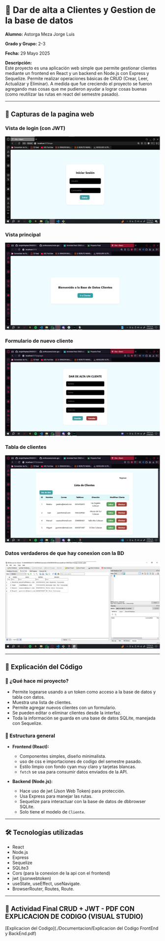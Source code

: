 # 📘 Dar de alta a Clientes y Gestion de la base de datos

**Alumno:** Astorga Meza Jorge Luis

**Grado y Grupo:** 2-3

**Fecha:** 29 Mayo 2025

**Descripción:**   
Este proyecto es una aplicación web simple que permite gestionar clientes mediante un frontend en React y un backend en Node.js con Express y Sequelize. Permite realizar operaciones básicas de CRUD (Crear, Leer, Actualizar y Eliminar). A medida que fue creciendo el proyecto se fueron agregando mas cosas que me pudieron ayudar a lograr cosas buenas (como reutilizar las rutas en react del semestre pasado). 

---

## 📸 Capturas de la pagina web

### Vista de login (con JWT)
![Vista Login](./Evidencias/pagina-login-jwt.png)

### Vista principal
![Vista principal](./Evidencias/pagina-inicial.png)

### Formulario de nuevo cliente
![Formulario cliente](./Evidencias/agregar-cliente.png)

### Tabla de clientes
![Tabla clientes](./Evidencias/tabla-clientes.png)

### Datos verdaderos de que hay conexion con la BD
![Tabla clientes DBBrowser](./Evidencias/tabla-clientes-dbbrowser.png)

---

## 🧠 Explicación del Código

### 🔧 ¿Qué hace mi proyecto?

- Permite logearse usando a un token como acceso a la base de datos y tabla con datos.
- Muestra una lista de clientes.
- Permite agregar nuevos clientes con un formulario.
- Se pueden editar o eliminar clientes desde la interfaz.
- Toda la información se guarda en una base de datos SQLite, manejada con Sequelize.

### 📁 Estructura general

- **Frontend (React):**
  - Componentes simples, diseño minimalista.
  - uso de css e importaciones de codigo del semestre pasado.
  - Estilo limpio con fondo cyan muy claro y tarjetas blancas.
  - `fetch` se usa para consumir datos enviados de la API.
  
- **Backend (Node.js):**
  - Hace uso de jwt (Json Web Token) para protección.
  - Usa Express para manejar las rutas.
  - Sequelize para interactuar con la base de datos de dbbrowser SQLite.
  - Solo tiene el modelo de `Cliente`.

---

## 🛠️ Tecnologías utilizadas

- React
- Node.js
- Express
- Sequelize
- SQLite3
- Cors (para la conexion de la api con el frontend)
- jwt (jsonwebtoken)
- useState, useEffect, useNavigate.
- BrowserRouter, Routes, Route.

---

## 📂 Actividad Final CRUD + JWT - PDF CON EXPLICACION DE CODIGO (VISUAL STUDIO)
[Explicacion del Codigo](./Documentacion/Explicacion del Codigo FrontEnd y BackEnd.pdf)
